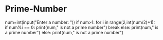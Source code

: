 # Prime-Number
num=int(input("Enter a number: "))
if num>1:
  for i in range(2,int(num/2)+1):
    if num%i == 0:
      print(num," is not a prime number")
      break
  else:
      print(num," is a prime number")
else:
  print(num," is not a prime number")
      
  
